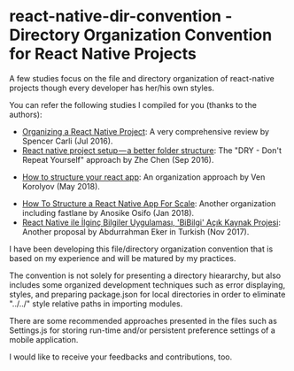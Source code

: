 # react-native-dir-convention - Directory Organization Convention for React Native Projects
A few studies focus on the file and directory organization of react-native projects though every developer has her/his own styles.

You can refer the following studies I compiled for you (thanks to the authors):
- [Organizing a React Native Project](https://medium.com/the-react-native-log/organizing-a-react-native-project-9514dfadaa0): A very comprehensive review by Spencer Carli (Jul 2016).
- [React native project setup — a better folder structure](https://medium.com/@chenzhe142/manage-react-native-project-folder-structure-and-simplify-the-code-c98da77ef792): The "DRY - Don't Repeat Yourself" approach by Zhe Chen (Sep 2016).
* [How to structure your react app](https://hackernoon.com/how-to-structure-your-react-app-98c48e102aad): An organization approach by Ven Korolyov (May 2018).
- [How To Structure a React Native App For Scale](https://medium.com/the-andela-way/how-to-structure-a-react-native-app-for-scale-a29194cd33fc): Another organization including fastlane by Anosike Osifo (Jan 2018).
- [React Native ile İlginç Bilgiler Uygulaması, 'BiBilgi' Açık Kaynak Projesi](http://www.avarekodcu.com/konu/25/react-native-ile-ilginc-bilgiler-uygulamasi-bibilgi-acik-kaynak-projesi): Another proposal by Abdurrahman Eker in Turkish (Nov 2017).

I have been developing this file/directory organization convention that is based on my experience and will be matured by my practices.

The convention is not solely for presenting a directory hieararchy, but also includes some organized development techniques such as error displaying, styles, and preparing package.json for local directories in order to eliminate "../../" style relative paths in importing modules.

There are some recommended approaches presented in the files such as Settings.js for storing run-time and/or persistent preference settings of a mobile application.

I would like to receive your feedbacks and contributions, too.
